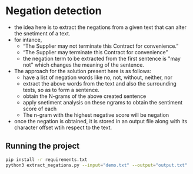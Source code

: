 # Negation detection

* the idea here is to extract the negations from a given text that can alter the snetiment of a text.
* for intance, 
  * “The Supplier may not terminate this Contract for convenience.”
  * “The Supplier may terminate this Contract for convenience”
  * the negation term to be extracted from the first sentence is "may not" which changes the meaning of the sentence.
* The approach for the solution present here is as follows:
  * have a list of negation words like no, not, without, neither, nor
  * extract the above words from the text and also the surrounding texts, so as to form a sentence.
  * obtain the N-grams of the above created sentence
  * apply snetiment analysis on these ngrams to obtain the sentiment score of each
  * The n-gram with the highest negative score will be negation
* once the negation is obtained, it is stored in an output file along with its character offset wtih respect to the text.

## Running the project
```sh
pip install -r requirements.txt
python3 extract_negations.py --input="demo.txt" --output="output.txt"
```
